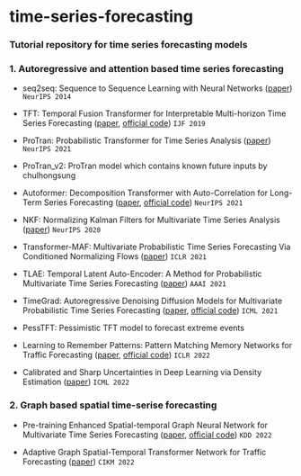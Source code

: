 # time-series-forecasting

### Tutorial repository for time series forecasting models

### 1. Autoregressive and attention based time series forecasting

- seq2seq: Sequence to Sequence Learning with Neural Networks ([paper](https://arxiv.org/abs/1409.3215)) `NeurIPS 2014`

- TFT: Temporal Fusion Transformer for Interpretable Multi-horizon Time Series Forecasting ([paper](https://arxiv.org/pdf/1912.09363.pdf), [official code](https://github.com/google-research/google-research/tree/master/tft))  `IJF 2019`

- ProTran: Probabilistic Transformer for Time Series Analysis ([paper](https://proceedings.neurips.cc/paper/2021/file/c68bd9055776bf38d8fc43c0ed283678-Paper.pdf)) `NeurIPS 2021`

- ProTran_v2: ProTran model which contains known future inputs by chulhongsung

- Autoformer: Decomposition Transformer with Auto-Correlation for Long-Term Series Forecasting ([paper](https://arxiv.org/pdf/2106.13008.pdf), [official code](https://github.com/thuml/Autoformer)) `NeurIPS 2021`

- NKF: Normalizing Kalman Filters for Multivariate Time Series Analysis ([paper](https://proceedings.neurips.cc/paper/2020/file/1f47cef5e38c952f94c5d61726027439-Supplemental.pdf)) `NeurIPS 2020`

- Transformer-MAF: Multivariate Probabilistic Time Series Forecasting Via Conditioned Normalizing Flows ([paper](https://arxiv.org/pdf/2002.06103.pdf)) `ICLR 2021`

- TLAE: Temporal Latent Auto-Encoder: A Method for Probabilistic Multivariate Time Series Forecasting ([paper](https://arxiv.org/pdf/2101.10460.pdf)) `AAAI 2021`

- TimeGrad: Autoregressive Denoising Diffusion Models for Multivariate Probabilistic Time Series Forecasting ([paper](https://arxiv.org/pdf/2101.12072.pdf), [official code](https://github.com/zalandoresearch/pytorch-ts/tree/master/pts/model/time_grad)) `ICML 2021`

- PessTFT: Pessimistic TFT model to forecast extreme events

- Learning to Remember Patterns: Pattern Matching Memory Networks for Traffic Forecasting ([paper](https://arxiv.org/pdf/2110.10380.pdf), [official code](https://github.com/HyunWookL/PM-MemNet)) `ICLR 2022`

- Calibrated and Sharp Uncertainties in Deep Learning via Density Estimation ([paper](https://arxiv.org/pdf/2112.07184.pdf)) `ICML 2022`

### 2. Graph based spatial time-serise forecasting

- Pre-training Enhanced Spatial-temporal Graph Neural Network for Multivariate Time Series Forecasting ([paper](https://arxiv.org/pdf/2206.09113.pdf), [official code](https://github.com/zezhishao/STEP)) `KDD 2022`

- Adaptive Graph Spatial-Temporal Transformer Network for Traffic Forecasting ([paper](https://dl.acm.org/doi/pdf/10.1145/3511808.3557540)) `CIKM 2022`

